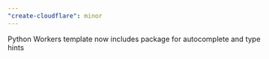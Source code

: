 ```yaml
---
"create-cloudflare": minor
---
```


Python Workers template now includes package for autocomplete and type hints
